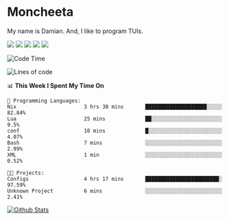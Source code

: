 # Moncheeta

My name is Damian. And, I like to program TUIs.

![](https://img.shields.io/badge/Editor-Neovim-informational?style=flat&logo=neovim&logoColor=white&color=success)
![](https://img.shields.io/badge/Code-Rust-informational?style=flat&logo=rust&logoColor=white&color=orange)
![](https://img.shields.io/badge/Code-C++-informational?style=flat&logo=cplusplus&logoColor=white&color=blue)
![](https://img.shields.io/badge/Code-Python-informational?style=flat&logo=python&logoColor=white&color=yellow)
![](https://img.shields.io/badge/Code-Lua-informational?style=flat&logo=lua&logoColor=white&color=blue)

<!--START_SECTION:waka-->
![Code Time](http://img.shields.io/badge/Code%20Time-84%20hrs%2020%20mins-blue)

![Lines of code](https://img.shields.io/badge/From%20Hello%20World%20I%27ve%20Written-62%20Thousand%20lines%20of%20code-blue)

📊 **This Week I Spent My Time On** 

```text
💬 Programming Languages: 
Nix                      3 hrs 38 mins       ████████████████████░░░░░   82.84% 
Lua                      25 mins             ██░░░░░░░░░░░░░░░░░░░░░░░   9.5% 
conf                     10 mins             █░░░░░░░░░░░░░░░░░░░░░░░░   4.07% 
Bash                     7 mins              ░░░░░░░░░░░░░░░░░░░░░░░░░   2.99% 
XML                      1 min               ░░░░░░░░░░░░░░░░░░░░░░░░░   0.52%

🐱‍💻 Projects: 
Configs                  4 hrs 17 mins       ████████████████████████░   97.59% 
Unknown Project          6 mins              ░░░░░░░░░░░░░░░░░░░░░░░░░   2.41%

```


<!--END_SECTION:waka-->

[![Github Stats](https://github-readme-stats.vercel.app/api?username=Moncheeta&show_icons=true&hide=stars&include_all_commits=true&theme=dracula)](https://github.com/anuraghazra/github-readme-stats)
